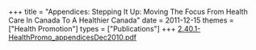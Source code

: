 +++
title = "Appendices: Stepping It Up: Moving The Focus From Health Care In Canada To A Healthier Canada"
date = 2011-12-15
themes = ["Health Promotion"]
types = ["Publications"]
+++
[2.40.1-HealthPromo\_appendicesDec2010.pdf](/files/2.40.1-HealthPromo_appendicesDec2010.pdf)
